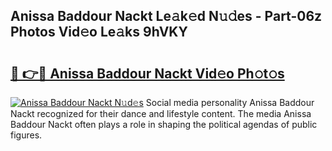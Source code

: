 ## Anissa Baddour Nackt Le𝚊k𝚎d N𝚞𝚍es - Part-06z Photos Vid𝚎o Le𝚊ks 9hVKY

# <h2><a href="http://fb4fxn.evod.top/?m=Anissa+Baddour+Nackt">🔗 👉🔴 Anissa Baddour Nackt Vid𝚎o Ph𝚘t𝚘s</a></h2>

[![Anissa Baddour Nackt N𝚞d𝚎s](https://i.imgur.com/8V9OHl7.gif)](http://fb4fxn.evod.top/?m=Anissa+Baddour+Nackt)
Social media personality Anissa Baddour Nackt recognized for their dance and lifestyle content. The media Anissa Baddour Nackt often plays a role in shaping the political agendas of public figures. 
